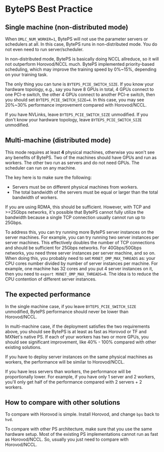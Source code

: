 # BytePS Best Practice

## Single machine (non-distributed mode)

When `DMLC_NUM_WORKER=1`, BytePS will not use the parameter servers or schedulers at all. In this case, BytePS runs in non-distributed mode. You do not even need to run server/scheduler.

In non-distributed mode, BytePS is basically doing NCCL allreduce, so it will not outperform Horovod/NCCL much. BytePS implemented priority-based scheduling, which may improve the training speed by 0%~15%, depending on your training task.

The only thing you can tune is `BYTEPS_PCIE_SWITCH_SIZE`. If you know your hardware topology, e.g., say you have 8 GPUs in total, 4 GPUs connect to one PCI-e switch, the other 4 GPUs connect to another PCI-e switch, then you should set `BYTEPS_PCIE_SWITCH_SIZE=4`. In this case, you may see 20%~30% performance improvement compared with Horovod/NCCL.

If you have NVLinks, leave `BYTEPS_PCIE_SWITCH_SIZE` unmodified. If you don't know your hardware topology, leave `BYTEPS_PCIE_SWITCH_SIZE` unmodified.


## Multi-machine (distributed mode)

This mode requires at least **4** physical machines, otherwise you won't see any benefits of BytePS. Two of the machines should have GPUs and run as workers. The other two run as servers and do not need GPUs. The scheduler can run on any machine.

The key here is to make sure the following:
* Servers must be on different physical machines from workers.
* The total bandwidth of the servers must be equal or larger than the total bandwidth of workers.

If you are using RDMA, this should be sufficient. However, with TCP and >=25Gbps networks, it's possible that BytePS cannot fully utilize the bandwidth because a single TCP connection usually cannot run up to 25Gbps.

To address this, you can try running more BytePS server instances on the server machines. For example, you can try running two server instances per server machines. This effectively doubles the number of TCP connections and should be sufficient for 25Gbps networks. For 40Gbps/50Gbps networks, you need three server instances per server machine, and so on. When doing this, you probably need to set `MXNET_OMP_MAX_THREADS` as: your CPU cores number divided by number of server instances per machine. For example, one machine has 32 cores and you put 4 server instances on it, then you need to `export MXNET_OMP_MAX_THREADS=8`. The idea is to reduce the CPU contention of different server instances.

## The expected performance

In the single machine case, if you leave `BYTEPS_PCIE_SWITCH_SIZE` unmodified, BytePS performance should never be lower than Horovod/NCCL.

In multi-machine case, if the deployment satisfies the two requirements above, you should see BytePS is at least as fast as Horovod or TF and MXNet's native PS. If each of your workers has two or more GPUs, you should see significant improvement, like 40% - 100% compared with other existing solutions.

If you have to deploy server instances on the same physical machines as workers, the performance will be similar to Horovod/NCCL.

If you have less servers than workers, the performance will be proportionally lower. For example, if you have only 1 server and 2 workers, you'll only get half of the performance compared with 2 servers + 2 workers.

## How to compare with other solutions

To compare with Horovod is simple. Install Horovod, and change `bps` back to `hvd`.

To compare with other PS architecture, make sure that you use the same hardware setup. Most of the existing PS implementations cannot run as fast as Horovod/NCCL. So, usually you just need to compare with Horovod/NCCL.
